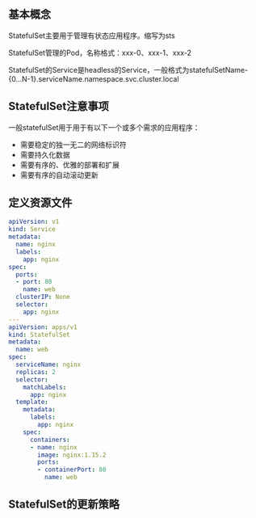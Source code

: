 ## 基本概念

StatefulSet主要用于管理有状态应用程序。缩写为sts

StatefulSet管理的Pod，名称格式：xxx-0、xxx-1、xxx-2

StatefulSet的Service是headless的Service，一般格式为statefulSetName-{0...N-1}.serviceName.namespace.svc.cluster.local

## StatefulSet注意事项

一般statefulSet用于用于有以下一个或多个需求的应用程序：

* 需要稳定的独一无二的网络标识符
* 需要持久化数据
* 需要有序的、优雅的部署和扩展
* 需要有序的自动滚动更新

## 定义资源文件

```yaml
apiVersion: v1
kind: Service
metadata:
  name: nginx
  labels:
    app: nginx
spec:
  ports:
  - port: 80
    name: web
  clusterIP: None
  selector:
    app: nginx
---
apiVersion: apps/v1
kind: StatefulSet
metadata:
  name: web
spec:
  serviceName: nginx
  replicas: 2
  selector:
    matchLabels:
      app: nginx
  template:
    metadata:
      labels:
        app: nginx
    spec:
      containers:
      - name: nginx
        image: nginx:1.15.2
        ports:
        - containerPort: 80
          name: web
```

## StatefulSet的更新策略

